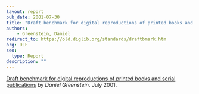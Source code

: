 ```yaml
---
layout: report
pub_date: 2001-07-30
title: "Draft benchmark for digital reproductions of printed books and serial publications"
authors: 
    - Greenstein, Daniel
redirect_to: https://old.diglib.org/standards/draftbmark.htm
org: DLF
seo:
  type: Report
description: ""
---
```

<p><a href="https://old.diglib.org/standards/draftbmark.htm" target="_blank" rel="noopener noreferrer">Draft benchmark for digital reproductions of printed books and serial publications</a> by <em>Daniel Greenstein</em>. July 2001.</p>

